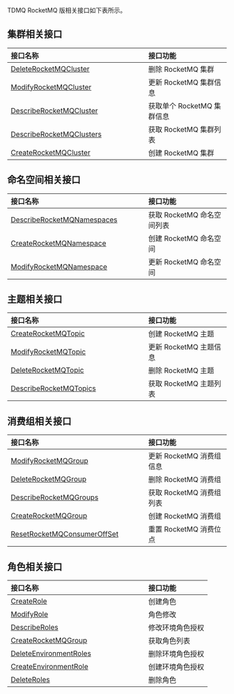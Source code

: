TDMQ RocketMQ 版相关接口如下表所示。

<style>
table th:nth-of-type(1) {
width: 300px;        
}
</style>

## 集群相关接口

| 接口名称                                                     | 接口功能                 |
| :----------------------------------------------------------- | :----------------------- |
| [DeleteRocketMQCluster](https://intl.cloud.tencent.com/document/api/1110/44106)  | 删除 RocketMQ 集群         |
| [ModifyRocketMQCluster](https://intl.cloud.tencent.com/document/api/1110/44098) | 更新 RocketMQ 集群信息     |
| [DescribeRocketMQCluster](https://intl.cloud.tencent.com/document/api/1110/44103) | 获取单个 RocketMQ 集群信息 |
| [DescribeRocketMQClusters](https://intl.cloud.tencent.com/document/api/1110/44102) | 获取 RocketMQ 集群列表     |
| [CreateRocketMQCluster](https://intl.cloud.tencent.com/document/api/1110/44110) | 创建 RocketMQ 集群         |

## 命名空间相关接口

| 接口名称                                                     | 接口功能                 |
| :----------------------------------------------------------- | :----------------------- |
| [DescribeRocketMQNamespaces](https://intl.cloud.tencent.com/document/api/1110/44100) | 获取 RocketMQ 命名空间列表 |
| [CreateRocketMQNamespace](https://intl.cloud.tencent.com/document/api/1110/44108) | 创建 RocketMQ 命名空间     |
| [ModifyRocketMQNamespace](https://intl.cloud.tencent.com/document/api/1110/44096) | 更新 RocketMQ 命名空间     |

## 主题相关接口

| 接口名称                                                     | 接口功能             |
| :----------------------------------------------------------- | :------------------- |
| [CreateRocketMQTopic](https://intl.cloud.tencent.com/document/api/1110/44107) | 创建 RocketMQ 主题     |
| [ModifyRocketMQTopic](https://intl.cloud.tencent.com/document/api/1110/44095) | 更新 RocketMQ 主题信息 |
| [DeleteRocketMQTopic](https://intl.cloud.tencent.com/document/api/1110/44104) | 删除 RocketMQ 主题     |
| [DescribeRocketMQTopics](https://intl.cloud.tencent.com/document/api/1110/44099) | 获取 RocketMQ 主题列表 |

## 消费组相关接口

| 接口名称                                                     | 接口功能               |
| :----------------------------------------------------------- | :--------------------- |
| [ModifyRocketMQGroup](https://intl.cloud.tencent.com/document/api/1110/44097) | 更新 RocketMQ 消费组信息 |
| [DeleteRocketMQGroup](https://intl.cloud.tencent.com/document/api/1110/44105) | 删除 RocketMQ 消费组     |
| [DescribeRocketMQGroups](https://intl.cloud.tencent.com/document/api/1110/44101) | 获取 RocketMQ 消费组列表 |
| [CreateRocketMQGroup](https://intl.cloud.tencent.com/document/api/1110/44109) | 创建 RocketMQ 消费组     |
| [ResetRocketMQConsumerOffSet](https://intl.cloud.tencent.com/document/api/1110/46786) | 重置 RocketMQ 消费位点     |

## 角色相关接口

| 接口名称                                                     | 接口功能         |
| :----------------------------------------------------------- | :--------------- |
| [CreateRole](https://intl.cloud.tencent.com/document/api/1110/44139) | 创建角色         |
| [ModifyRole](https://intl.cloud.tencent.com/document/api/1110/44134) | 角色修改         |
| [DescribeRoles](https://intl.cloud.tencent.com/document/api/1110/44136) | 修改环境角色授权 |
| [CreateRocketMQGroup](https://intl.cloud.tencent.com/document/api/1110/44109) | 获取角色列表     |
| [DeleteEnvironmentRoles](https://intl.cloud.tencent.com/document/api/1110/44138) | 删除环境角色授权 |
| [CreateEnvironmentRole](https://intl.cloud.tencent.com/document/api/1110/44140) | 创建环境角色授权 |
| [DeleteRoles](https://intl.cloud.tencent.com/document/api/1110/44137) | 删除角色         |

